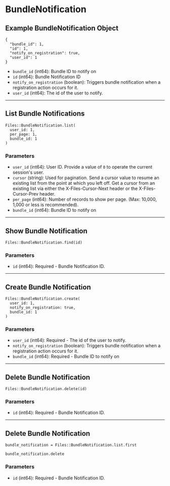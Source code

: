 # BundleNotification

## Example BundleNotification Object

```
{
  "bundle_id": 1,
  "id": 1,
  "notify_on_registration": true,
  "user_id": 1
}
```

* `bundle_id` (int64): Bundle ID to notify on
* `id` (int64): Bundle Notification ID
* `notify_on_registration` (boolean): Triggers bundle notification when a registration action occurs for it.
* `user_id` (int64): The id of the user to notify.


---

## List Bundle Notifications

```
Files::BundleNotification.list(
  user_id: 1, 
  per_page: 1, 
  bundle_id: 1
)
```

### Parameters

* `user_id` (int64): User ID.  Provide a value of `0` to operate the current session's user.
* `cursor` (string): Used for pagination.  Send a cursor value to resume an existing list from the point at which you left off.  Get a cursor from an existing list via either the X-Files-Cursor-Next header or the X-Files-Cursor-Prev header.
* `per_page` (int64): Number of records to show per page.  (Max: 10,000, 1,000 or less is recommended).
* `bundle_id` (int64): Bundle ID to notify on


---

## Show Bundle Notification

```
Files::BundleNotification.find(id)
```

### Parameters

* `id` (int64): Required - Bundle Notification ID.


---

## Create Bundle Notification

```
Files::BundleNotification.create(
  user_id: 1, 
  notify_on_registration: true, 
  bundle_id: 1
)
```

### Parameters

* `user_id` (int64): Required - The id of the user to notify.
* `notify_on_registration` (boolean): Triggers bundle notification when a registration action occurs for it.
* `bundle_id` (int64): Required - Bundle ID to notify on


---

## Delete Bundle Notification

```
Files::BundleNotification.delete(id)
```

### Parameters

* `id` (int64): Required - Bundle Notification ID.


---

## Delete Bundle Notification

```
bundle_notification = Files::BundleNotification.list.first

bundle_notification.delete
```

### Parameters

* `id` (int64): Required - Bundle Notification ID.
